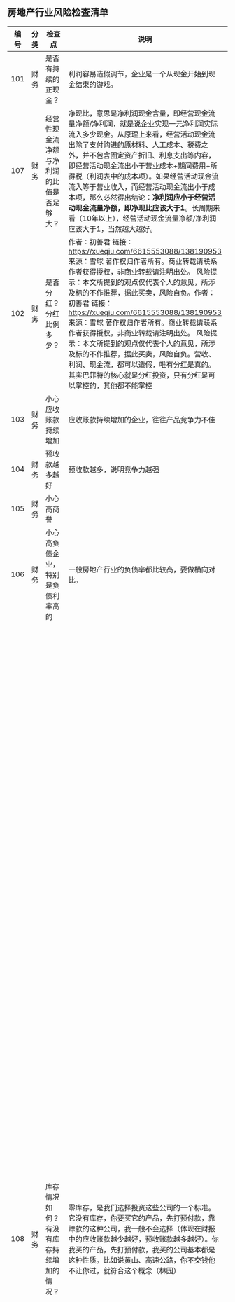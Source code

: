## 房地产行业风险检查清单

| 编号 | 分类       | 检查点                                                       | 说明                                                         | 检查结果                                                     | 打分 |
| ---- | ---------- | ------------------------------------------------------------ | ------------------------------------------------------------ | ------------------------------------------------------------ | ---- |
| 101  | 财务       | 是否有持续的正现金？                                         | 利润容易造假调节，企业是一个从现金开始到现金结束的游戏。     |                                                              |      |
| 107  | 财务       | 经营性现金流净额与净利润的比值是否足够大？                   | 净现比，意思是净利润现金含量，即经营现金流量净额/净利润，就是说企业实现一元净利润实际流入多少现金。从原理上来看，经营活动现金流出除了支付购进的原材料、人工成本、税费之外，并不包含固定资产折旧、利息支出等内容，即经营活动现金流出小于营业成本+期间费用+所得税（利润表中的成本项）。如果经营活动现金流流入等于营业收入，而经营活动现金流出小于成本项，那么必然得出结论：**净利润应小于经营活动现金流量净额，即净现比应该大于1**。长周期来看（10年以上），经营活动现金流量净额/净利润应该大于1，当然越大越好。 |                                                              |      |
| 102  | 财务       | 是否分红？分红比例多少？                                     | 作者：初善君 链接：https://xueqiu.com/6615553088/138190953 来源：雪球 著作权归作者所有。商业转载请联系作者获得授权，非商业转载请注明出处。 风险提示：本文所提到的观点仅代表个人的意见，所涉及标的不作推荐，据此买卖，风险自负。作者：初善君 链接：https://xueqiu.com/6615553088/138190953 来源：雪球 著作权归作者所有。商业转载请联系作者获得授权，非商业转载请注明出处。 风险提示：本文所提到的观点仅代表个人的意见，所涉及标的不作推荐，据此买卖，风险自负。营收、利润、现金流，都可以造假，唯有分红是真的。其实巴菲特的核心就是分红投资，只有分红是可以掌控的，其他都不能掌控 |                                                              |      |
| 103  | 财务       | 小心应收账款持续增加                                         | 应收账款持续增加的企业，往往产品竞争力不佳                   |                                                              |      |
| 104  | 财务       | 预收款越多越好                                               | 预收款越多，说明竞争力越强                                   |                                                              |      |
| 105  | 财务       | 小心高商誉                                                   |                                                              |                                                              |      |
| 106  | 财务       | 小心高负债企业，特别是负债利率高的                           | 一般房地产行业的负债率都比较高，要做横向对比。               |                                                              |      |
| 108  | 财务       | 库存情况如何？有没有库存持续增加的情况？                     | 零库存，是我们选择投资这些公司的一个标准。它没有库存，你要买它的产品，先打预付款，靠赊款的这种公司，我一般不会选择（体现在财报中的应收账款越少越好，预收账款越多越好）。你我买的产品，先打预付款，我买的公司基本都是这种性质。比如说黄山、高速公路，你不交钱他不让你过，就符合这个概念（林园） | 一二线库存总量处于低位，三四线库存压力较大。我们以可售套数作为衡量库存的高频 指标，跟踪的城市主要有：一线（北、上、广、深）、二线（南京、杭州、厦门、南宁、南昌、 呼和浩特）、三线（温州、江阴、安庆、东莞、泉州、惠州、九江），由于发布库存高频数据的 三线城市较少，这里我们主要跟踪 7 个重点城市库存来粗略的分析趋势。从库存总量上看，一 线城市库存基本保持稳定；二线城市库存总量处于低位，但较前期有所增加；三线城市库存仍 面临较大压力，目前库存量仍处于上升趋势。 截至 2019 年 12 月，一线城市中，上海去化周期最短，仅 5.4 个月，而深圳、广州和北京 分别为 9.3 个月、8.5 个月和 18.5 个月。二线城市中，南宁、苏州和南京去化速度较快，去化 周期分别为 4.2、6.5、5.2 个月，其余均在 10 个月以上。三四线城市普遍去化周期较长，其中 泉州和蚌埠在 30 个月以上。由此可见，一二三线城市中，一线城市住宅去库存能力最强，二 线城市次之，三四线城市最弱。一二线城市与三四线城市在总量还是去化速度方面均产生了明 显的分化，三四线城市面临较大的库存消化压力。 |      |
| 109  | 财务       | 看存货和销售的比值                                           | 一般企业储备的土地要足够其3年左右的开发，否则过少的土地资源意味着企业发展后劲不足，可能面临着被动补库存的情况，这样其就会被动去拿地 |                                                              |      |
| 110  | 财务       | 是看存货的增长速度及其占总资产的比重                         | 如果拿地比较多，企业的存货就会显著增长。需要看企业增加土地储备的原因，是否是在合适的时候进行了扩张 |                                                              |      |
| 111  | 财务       | 是看存货的构成                                               | 房企存货主要就是土地（拟建开发产品）、在建的房子（在建开发产品）和建好的房子（开发产品），需要看这三者的比重。如果开发产品占比过高，需要关注具体的原因，是否是由于销售不畅所致（因为开发产品占比一般不会过高，因为都是预售制度，如果这一比例突然上升，需要了解具体原因）。 |                                                              |      |
| 112  | 财务       | 存货的受限                                                   | 存货往往被企业用于开发贷等融资的抵质押资产，因此普遍存在受限情况，需要分析企业存货的受限程度及其对企业再融资的影响。 |                                                              |      |
| 113  | 财务       | 存货的减值                                                   | 存货每年需要进行减值测试，当可变现净值小于账面价值的时候，就要计提减值准备。当减值情况消失的时候，减值准备是可以转回的。<br/><br/>由于过去房地产价格呈现单边上涨的趋势，因此地产企业的存货减值占比并不高，并不需要重点关注。后续随着不同区域和城市房价的波动，房地产企业的存货减值可能会呈现增多的趋势，需要予以关注。<br/><br/>同时，过多的存货减值有可能说明企业在土地投资策略、市场判断等方面存在问题，需要综合分析判断。 |                                                              |      |
| 201  | 产品和服务 | 产品是否有竞争优势？                                         | 低成本，地理位置，技术，资金等等优势。产品品质越好、产能越充分、产品越有独特性、成本控制能力越强、产品研发能力越强越好。 |                                                              |      |
| 202  | 产品和服务 | 产品是否具有不可替代性？                                     | 被替代的需求不能买 例如柯达 （卖空柯达 诺基亚赚钱？）（新的技术出来谁是赢家不知道，但输家是一定能知道的） |                                                              |      |
| 203  | 产品和服务 | 产品的行业地位如何？                                         | 行业角度看，行业龙头或细分市场的龙头 或者未来成为龙头        |                                                              |      |
| 204  | 产品和服务 | 公司是否有多个产品，多元化的公司是有风险的                   | 多元化的问题参见309                                          |                                                              |      |
| 301  | 公司       | 品牌价值                                                     | 《财务报表分析》黄世忠 263页 可以百度品牌价值                |                                                              |      |
| 302  | 公司       | 公司的产业链是否太长？                                       | 为什么只买短产业链公司？产业链越长出错的可能性就越大         |                                                              |      |
| 308  | 公司       | 目前是否处在企业的高增长期？                                 | 我们买股票也是在做实业，我投资者，就是在高增长期给你投资一把。等你过了高增长期，我就退出来。我们追求最大的利润，我再去投资别的高增长期。我的理解，股市为什么是一个最好的平台，我把它卖掉，我又不用变成钱，我可以买第二个。实际上是买第二个行业或者企业的高增长期，我一定比别人快。实业是做不到这点的（林园） |                                                              |      |
| 309  | 公司       | 是否多元化                                                   | 小心多元化 特别是和主业无关的多元化（如果主业非常好，很有潜力，谁会去搞副业呢） |                                                              |      |
| 401  | 价格和价值 | 估值如何？安全边际有多大？                                   | 买点的选择是我们不能选择的，高低我也是不知道的。比如你20元买招商银行，到底高不高我不知道。我认为，好的公司，你如果买高了，这段时间可能相对有一定的泡沫。但是随着好的公司的业绩的增长，我认为这个泡沫会被挤掉。每年的估值，一般是在四到八月之间大家会重新的估值。好的公司，大家给它重新估值，一定会把这个泡沫挤掉。股票市场能够看明年，看第二年的，又重新的估值。只是我算的比较宽一点，给这个企业算了三年的帐。我就是一个投资人，未来企业三年的盈利能够算到的，我会重仓持有，算不到的我不会投入。如果算不到的，你再说好，我都不会投入。（林园）<br />举个例子比如华侨城，2007年市盈率最高时106倍，那时很多机构都看好，因为当时觉得这是旅游地产，地产加旅游，商业模式非常完美，现在市盈率6-7倍。从2007年到现在，每年业绩增速25%，连续十年每年业绩增长20%以上，全球连续12年每年业绩增长20%以上的股票也是万里挑一，是大牛股也是优秀的企业，但是现在赔一半，因为当时160倍买的，现在6倍。那么现在花80倍、70倍、50倍以上的市盈率买了一家，即便未来这个公司每年增长15%以上，连续十年也有可能不赚钱，是无法保证这个公司未来十年不会跌到十倍以下 |                                                              |      |
| 402  | 价格和价值 | 企业过去的估值最高最低和现在是多少                           | 最好能上一张估值走势图                                       |                                                              |      |
| 403  | 价格和价值 | 企业估值后续的下跌空间还有多大，后续的上涨空间还有多大？     |                                                              |                                                              |      |
| 404  | 价格和价值 | 公司的价值和股价之间是否有反身性？                           | 索罗斯提出了反身性理论。公司的价值如果和股价具有反身性关系，那么该公司的价值将会是十分脆弱的。 |                                                              |      |
| 501  | 能力圈     | 业务是否简单易懂？                                           | 如果一家公司的财报你看不懂，说明公司不想让你看懂。--巴菲特   |                                                              |      |
| 601  | 市场       | 产品覆盖的客户需求是什么？                                   | 需求越广泛、越刚性、越持久越好                               |                                                              |      |
| 602  | 市场       | 产品的目标客户是谁？它准确的目标客户画像是什么？             | 客户画像量级越大、可支配收入越高、付费意愿度越强越好。       |                                                              |      |
| 603  | 市场       | 商业模式                                                     | LTV越高越好，核心8个字“高频低价、低频高价”，高价高频大多违法，低价低频没法生存，绝大部分商业模式都属于高价低频和低价高频。 |                                                              |      |
| 604  | 市场       | 目前的市场占有率怎么样？还有没有提升的空间？                 |                                                              |                                                              |      |
| 605  | 市场       | 是否周期股                                                   | 周期性很难看懂，看不懂周期的话，就别给自己找麻烦             |                                                              |      |
| 606  | 市场       | 企业在国家的重要性如何？                                     | 国家的比较优势，比如美国的消费医药很强 中国的白酒房地产制造业强 | 房地产行业是我国经济的重要支柱，相比 2003 年，目前中国 GDP 及房地产体量均有 明显的提升，GDP 从 130463.2 亿元升至 2019 年的 891646.1 亿元，房地产业从 5061.4 亿元升 至 2018 年的 50101 亿元，2019 年房地产业对 GDP 累计同比贡献率为 3.32%，略低于 2003 年 的 4.58%。经济体量的扩大有利于抵御疫情的冲击，减轻其造成的负面影响。 |      |
| 607  | 市场       | 行业空间还有多大？                                           | 有没有十倍空间？                                             | 坚持“房住不炒”已进入第五年，金融审 慎管理制度的出台是行业面临的最大新变局，行业供给侧改革进入深 化阶段。“三稳”背景下，龙头房企盈利能力中长期将触底回升。预计将来以”房住不炒“为主基调，房地产政策趋严不松 动，投机需求逐步离场，市场预期正在转变，销售额增幅会逐渐降低，但也将保持 10 万亿以 上的规模，这是个巨大的成熟市场，龙头企业(或管理运营能力强的企业)的盈利能力一定会得到强化。<br />2020年即将收官，房企抢收行动仍在继续，但大格局已定、难有大幅逆转的黑马出现。仅用一词来描摹今年房地产的话，“分化”或是最为贴切的表述。历经疫情黑天鹅以及调控深化的双重冲击，2020年堪称房地产“最惨淡”的一年，但大型房企并没有受到明显的影响，依然保持快速增长。据统计，1-11月TOP30房企集中度由2019年末的49%提升至52%，TOP50房企的集中度较2019年末提高4个百分点至64%。 |      |
| 608  | 市场       | 有没有垄断，有没有定价权？                                   |                                                              |                                                              |      |
| 609  | 市场       | 行业景气度处在什么阶段？                                     | 如果行业没有变差，一家好公司要变差的概率比较低，行业的景气度是我们投资的首选。 | 由高速增长变低速增长的转型期。                               |      |
| 610  | 市场       | 行业有什么子行业?                                            | 行业的发展到了中后期，会催生出很多子行业，衍生行业，尤其高速发展期过去后，会出现主行业发展放缓，子行业高速发展的现象。 | 物管服务（物业），生活服务（家政、养老，旅游等），文娱服务（游乐园、影院等），房地产经纪业务（租房二手房）, REITs |      |
| 701  | 管理团队   | 是否拥有德才兼备的管理团队？                                 | 人才越优秀、优秀人才越多、能实现目标统一、人员有充分的积极性、分工合理高效、组织成员能新陈代谢、组织和管理与业务适配为好。 |                                                              |      |
| 702  | 管理团队   | 股东和管理团队的道德品质怎么样？                             | Avoid dealing with people of questionable  character避免和道德品质有问题的人交易（芒格） |                                                              |      |
| 703  | 管理团队   | 公司团队整体看有没有可持续性(抗风险能力、业务的新陈代谢能力) |                                                              |                                                              |      |
| 704  | 管理团队   | 公司的高层是愿意增持或者回购股份还是减持股票                 | 作秀的另当别论，董明珠、秦英林、杨惠妍这些一直都在增持。     |                                                              |      |
| 706  | 管理团队   | 董事长面相好不好                                             |                                                              |                                                              |      |
| 801  | 主观       | 如果买完股票，交易所关门10年 是否还会买？                    | 一旦购进优良公司的股票，最佳的决策就是按兵不动               |                                                              |      |
| 802  | 主观       | 你会打心底里渴望股票在这个价位上再跌 30% 吗？                | 买股票就是买公司，公司便宜了，是好事                         |                                                              |      |
| 803  | 主观       | 对这个公司是否跟踪了足够长时间？                             | 林园说，投资一个公司前,最少我要跟踪三年。然后我会少量地买入，然后再继续跟踪，觉得没有问题，大量地买入，然后再跟踪 |                                                              |      |
| 804  | 主观       | 这支股票有没有可能会被大多数人看好？                         | “选美理论”是凯恩斯（John Maynard  Keynes）在研究不确定性时提出的，他总结了自己在金融市场投资的诀窍时，以形象化的语言描述了他的投资理论，那就是金融投资如同选美。在有众多美女参加的选美比赛中，如果猜中了谁能够得冠军，你就可以得到大奖。你应该怎么猜？凯恩斯先生告诉你，别猜你认为最漂亮的美女能够拿冠军，而应该猜大家会选哪个美女做冠军。即便那个女孩丑得像时下经常出入各类搞笑场合的娱乐明星，只要大家都投她的票，你就应该选她而不能选那个长得像你梦中情人的美女。这诀窍就是要猜准大家的选美倾向和投票行为。再回到金融市场投资问题上，不论是炒股票、炒期货，还是买基金、买债券，不要去买自己认为能够赚钱的金融品种，而是要买大家普遍认为能够赚钱的品种，哪怕那个品种根本不值钱，这道理同猜中选美冠军就能够得奖是一模一样的。 |                                                              |      |
| 805  | 主观       | 公司的产品或者服务自己会买吗                                 |                                                              |                                                              |      |
| Z01  | 其他       | 再寻找三条看空理由或者风险点                                 | 真正的风险来自于你没有想到的风险                             |                                                              |      |
| Z02  | 其他       | 说明最差的情况                                               | 要投资，先风控，把最坏的情况列清楚，增大赢的概率。           |                                                              |      |
| Z03  | 其他       | 股东人数是在下降还是在升高？                                 | 股东人数越少，则代表筹码越集中，股价越有可能上涨。筹码的集中度偏高,有大机构驻守其中。 |                                                              |      |